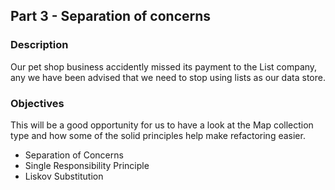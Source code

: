 ## Part 3 - Separation of concerns

### Description
Our pet shop business accidently missed its payment to the List company, any we have been advised that we need to stop using lists as our data store.

### Objectives
This will be a good opportunity for us to have a look at the Map collection type and how some of the solid principles help make refactoring easier.
* Separation of Concerns
* Single Responsibility Principle
* Liskov Substitution